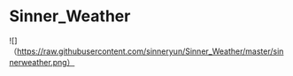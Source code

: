  Sinner_Weather
====  

![]（https://raw.githubusercontent.com/sinneryun/Sinner_Weather/master/sinnerweather.png）

